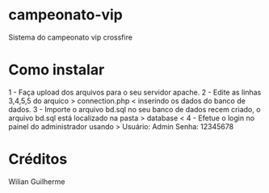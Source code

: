 # campeonato-vip
 Sistema do campeonato vip crossfire
 
 # Como instalar
 
 1 - Faça upload dos arquivos para o seu servidor apache.
 2 - Edite as linhas 3,4,5,5 do arquico > connection.php < inserindo os dados do banco de dados.
 3 - Importe o arquivo bd.sql no seu banco de dados recem criado, o arquivo bd.sql está localizado na pasta > database <
 4 - Efetue o login no painel do administrador usando > Usuário: Admin Senha: 12345678
 
 # Créditos
 Wilian Guilherme
